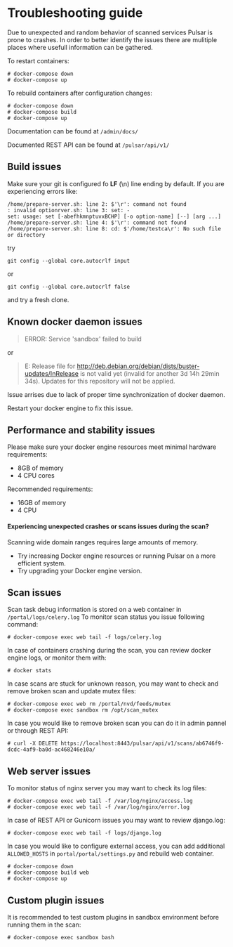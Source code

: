 # Troubleshooting guide

Due to unexpected and random behavior of scanned services Pulsar is prone to crashes.
In order to better identify the issues there are mulitiple places where usefull information can be gathered.

To restart containers:
```
# docker-compose down
# docker-compose up
```

To rebuild containers after configuration changes:
```
# docker-compose down
# docker-compose build
# docker-compose up
```

Documentation can be found at `/admin/docs/`

Documented REST API can be found at `/pulsar/api/v1/`

## Build issues

Make sure your git is configured fo **LF** (\n) line ending by default.
If you are experiencing errors like:

```
/home/prepare-server.sh: line 2: $'\r': command not found
: invalid optionrver.sh: line 3: set: -
set: usage: set [-abefhkmnptuvxBCHP] [-o option-name] [--] [arg ...]
/home/prepare-server.sh: line 4: $'\r': command not found
/home/prepare-server.sh: line 8: cd: $'/home/testca\r': No such file or directory
```
try
```
git config --global core.autocrlf input
```
or
```
git config --global core.autocrlf false
```
and try a fresh clone.

## Known docker daemon issues

> ERROR: Service 'sandbox' failed to build

or

> E: Release file for http://deb.debian.org/debian/dists/buster-updates/InRelease is not valid yet (invalid for another 3d 14h 29min 34s). Updates for this repository will not be applied.
 

Issue arrises due to lack of proper time synchronization of docker daemon.

Restart your docker engine to fix this issue.

## Performance and stability issues

Please make sure your docker engine resources meet minimal hardware requirements:
- 8GB of memory
- 4 CPU cores

Recommended requirements:
- 16GB of memory
- 4 CPU

#### Experiencing unexpected crashes or scans issues during the scan?

Scanning wide domain ranges requires large amounts of memory.

- Try increasing Docker engine resources or running Pulsar on a more efficient system.
- Try upgrading your Docker engine version.

## Scan issues

Scan task debug information is stored on a web container in `/portal/logs/celery.log`
To monitor scan status you issue following command:

```
# docker-compose exec web tail -f logs/celery.log
```

In case of containers crashing during the scan, you can review docker engine logs, or monitor them with:

```
# docker stats
```

In case scans are stuck for unknown reason, you may want to check and remove broken scan and update mutex files:

```
# docker-compose exec web rm /portal/nvd/feeds/mutex
# docker-compose exec sandbox rm /opt/scan_mutex
```

In case you would like to remove broken scan you can do it in admin pannel or through REST API:

```
# curl -X DELETE https://localhost:8443/pulsar/api/v1/scans/ab6746f9-dcdc-4af9-ba0d-ac468246e10a/
```

## Web server issues

To monitor status of nginx server you may want to check its log files:

```
# docker-compose exec web tail -f /var/log/nginx/access.log
# docker-compose exec web tail -f /var/log/nginx/error.log
```

In case of REST API or Gunicorn issues you may want to review django.log:

```
# docker-compose exec web tail -f logs/django.log
```

In case you would like to configure external access, you can add additional `ALLOWED_HOSTS` in `portal/portal/settings.py` and rebuild web container.


```
# docker-compose down
# docker-compose build web
# docker-compose up
```

## Custom plugin issues

It is recommended to test custom plugins in sandbox environment before running them in the scan:

```
# docker-compose exec sandbox bash
```
